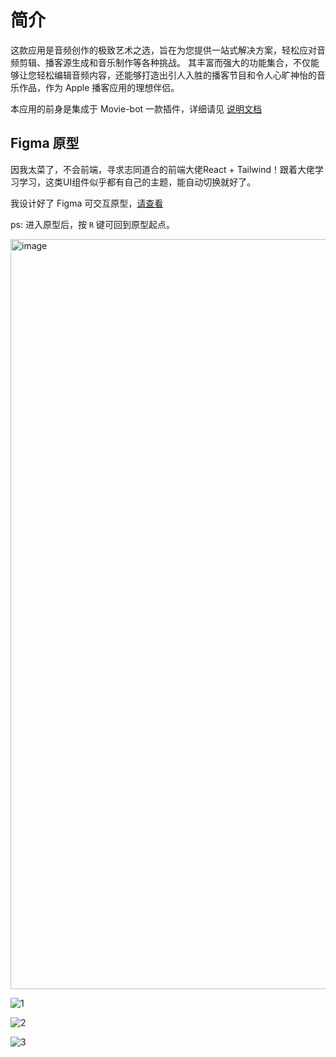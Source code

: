 # 简介
这款应用是音频创作的极致艺术之选，旨在为您提供一站式解决方案，轻松应对音频剪辑、播客源生成和音乐制作等各种挑战。
其丰富而强大的功能集合，不仅能够让您轻松编辑音频内容，还能够打造出引人入胜的播客节目和令人心旷神怡的音乐作品，作为 Apple 播客应用的理想伴侣。

本应用的前身是集成于 Movie-bot 一款插件，详细请见 [说明文档](https://alano-i.github.io/doc/audio_tools/)

## Figma 原型
因我太菜了，不会前端，寻求志同道合的前端大佬React + Tailwind！跟着大佬学习学习，这类UI组件似乎都有自己的主题，能自动切换就好了。

我设计好了 Figma 可交互原型，[请查看](https://www.figma.com/proto/jlbVyZoQoKuFvdQ7BUZaxU/%E6%92%AD%E5%AE%A2?page-id=0%3A1&node-id=1584-1902&starting-point-node-id=1584%3A1902&scaling=min-zoom&mode=design&t=Ix8D9aOMpNTU40eE-1
)

ps: 进入原型后，按 `R` 键可回到原型起点。

<img width="1200" alt="image" src="https://github.com/Alano-i/wecom-notification/assets/68833595/82bfe58b-fdf8-41a3-abe2-6b1f860f3c1a">

![1](https://github.com/Alano-i/audio_tools/assets/68833595/0339bb41-c653-49c6-bd0a-11aba56caa5b)

![2](https://github.com/Alano-i/audio_tools/assets/68833595/7c963ae1-ebaf-4a61-944a-e5bfa7547f9f)

![3](https://github.com/Alano-i/audio_tools/assets/68833595/01093298-163a-49ae-ba6d-d849038f1aec)
